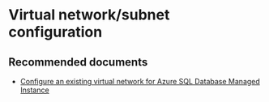 <properties
	pageTitle="Virtual network/subnet configuration"
	description="Virtual network/subnet configuration"
	infoBubbleText="Virtual network/subnet configuration"
	service=""
	resource=""
	authors="srdan-bozovic-msft"
	ms.author="srbozovi"
	displayOrder=""
	articleId="ce5fb03d-13f4-4a46-b084-b00be90d4043"
	diagnosticScenario=""
	selfHelpType="generic"
	supportTopicIds="32637317,32637316"
	resourceTags=""
	productPesIds="16259"
	cloudEnvironments="public"
/>

# Virtual network/subnet configuration

## **Recommended documents**

- [Configure an existing virtual network for Azure SQL Database Managed Instance](https://docs.microsoft.com/azure/sql-database/sql-database-managed-instance-configure-vnet-subnet)
